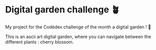 # Digital garden challenge 🪴

My project for the Codédex challenge of the month a digital garden ! 🌿

This is an ascii art digital garden, where you can navigate between the different plants : cherry blossom.



